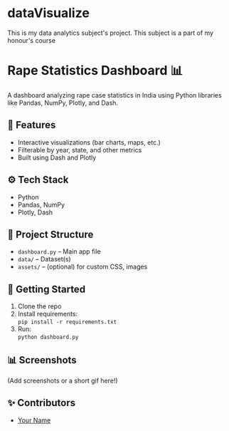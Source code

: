 # dataVisualize
This is my data analytics subject's project. This subject is a part of my honour's course

# Rape Statistics Dashboard 📊

A dashboard analyzing rape case statistics in India using Python libraries like Pandas, NumPy, Plotly, and Dash.

## 📌 Features
- Interactive visualizations (bar charts, maps, etc.)
- Filterable by year, state, and other metrics
- Built using Dash and Plotly

## ⚙️ Tech Stack
- Python
- Pandas, NumPy
- Plotly, Dash

## 📁 Project Structure
- `dashboard.py` – Main app file
- `data/` – Dataset(s)
- `assets/` – (optional) for custom CSS, images

## 🚀 Getting Started
1. Clone the repo
2. Install requirements:  
   `pip install -r requirements.txt`
3. Run:  
   `python dashboard.py`

## 📊 Screenshots
(Add screenshots or a short gif here!)

## ✨ Contributors
- [Your Name](https://github.com/yourusername)

